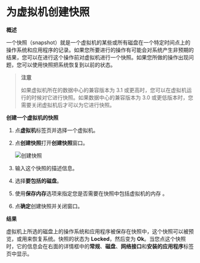 # 为虚拟机创建快照

**概述**

一个快照（snapshot）就是一个虚拟机的某些或所有磁盘在一个特定时间点上的操作系统和应用程序的记录。如果您所要进行的操作有可能会对系统产生非预期的结果，您可以在进行这个操作前对虚拟机进行一个快照。如果您所做的操作出现问题，您可以使用快照把系统恢复到以前的状态。


> **注意**
>
> 如果虚拟机所在的数据中心的兼容版本为 3.1 或更高时，您可以在虚拟机运行的时候对它进行快照。如果数据中心的兼容版本为 3.0 或更低版本时，您需要关闭虚拟机后才可以为它进行快照。


**创建一个虚拟机的快照**

1. 点**虚拟机**标签页并选择一个虚拟机。

2. 点**创建快照**打开**创建快照**窗口。

   ![创建快照](images/vm_create_snapshot.png)

3. 输入这个快照的描述信息。

4. 选择**要包括的磁盘**。

5. 使用**保存内存**选项来指定您是否需要在快照中包括虚拟机的内存 。

6. 点**确定**创建快照并关闭窗口。


**结果**

虚拟机上所选的磁盘上的操作系统和应用程序被保存在快照中，这个快照可以被预览，或用来恢复系统。快照的状态为 **Locked**，然后变为 **Ok**。当您点这个快照时，它的信息会在右面的详情框中的**常规**、**磁盘**、**网络接口**和**安装的应用程序**标签页中显示。
